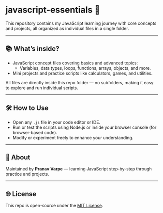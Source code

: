 # javascript-essentials 🚀

This repository contains my JavaScript learning journey with core concepts and projects, all organized as individual files in a single folder.

---

## 📚 What’s inside?

- JavaScript concept files covering basics and advanced topics:
  - Variables, data types, loops, functions, arrays, objects, and more.
- Mini projects and practice scripts like calculators, games, and utilities.

All files are directly inside this repo folder — no subfolders, making it easy to explore and run individual scripts.

---

## 🛠 How to Use

- Open any `.js` file in your code editor or IDE.
- Run or test the scripts using Node.js or inside your browser console (for browser-based code).
- Modify or experiment freely to enhance your understanding.

---

## 📌 About

Maintained by **Pranav Varpe** — learning JavaScript step-by-step through practice and projects.

---

## 🌐 License

This repo is open-source under the [MIT License](LICENSE).
